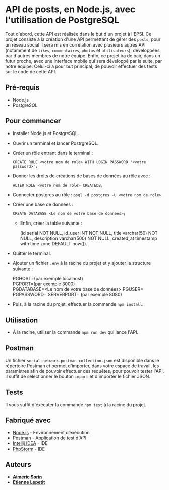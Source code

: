 # API de posts, en Node.js, avec l'utilisation de PostgreSQL

Tout d'abord, cette API est réalisée dans le but d'un projet à l'EPSI.
Ce projet consiste à la création d'une API permettant de gérer des `posts`, pour un réseau social
Il sera mis en corrélation avec plusieurs autres API (notamment de `likes`, `commentaires`, `photos` 
et `utilisateurs`), développées par d'autres membres de notre équipe. Enfin, ce projet ira de pair, dans un
futur proche, avec une interface mobile qui sera développé par la suite, par notre équipe.
Celui-ci a pour but principal, de pouvoir effectuer des tests sur le code de cette API.

## Pré-requis

- Node.js
- PostgreSQL

## Pour commencer 

- Installer Node.js et PostgreSQL.

- Ouvrir un terminal et lancer PostrgreSQL.
- Créer un rôle entrant dans le terminal :  


      CREATE ROLE <votre nom de role> WITH LOGIN PASSWORD '<votre password>';
- Donner les droits de créations de bases de données au rôle avec :


      ALTER ROLE <votre nom de role> CREATEDB;
- Connecter postgres au rôle : `psql -d postgres -U <votre nom de role>`.
- Créer une base de données :


      CREATE DATABASE <Le nom de votre base de données>;
  - Enfin, créer la table suivante :  
  

    (id serial NOT NULL,
    id_user INT NOT NULL,
    title varchar(50) NOT NULL,
    description varchar(500) NOT NULL,
    created_at timestamp with time zone DEFAULT now()).

- Quitter le terminal.
- Ajouter un fichier `.env` à la racine du projet et y ajouter la structure suivante :



    PGHOST=<votre host>(par exemple localhost)  
    PGPORT=<votre port>(par exemple 3000)  
    PGDATABASE=<Le nom de votre base de données> 
    PGUSER=<votre nom de role>
    PGPASSWORD=<votre password>
    SERVERPORT=<votre port serveur> (par exemple 8080)
- Puis, à la racine du projet, effectuer la commande `npm install`.


## Utilisation

- À la racine, utiliser la commande `npm run dev` qui lance l'API.

## Postman

Un fichier `social-network.postman_collection.json` est disponible dans le répertoire Postman
et permet d'importer, dans votre espace de travail, les paramètres afin de pouvoir effectuer des
requêtes, pour pouvoir tester l'API. Il suffit de sélectionner le bouton `import` et d'importer 
le fichier JSON. 

## Tests

Il vous suffit d'éxécuter la commande `npm test` à la racine du projet.

## Fabriqué avec

* [Node.js](https://nodejs.org/fr/) - Environnement d’exécution
* [Postman](https://www.postman.com/) - Application de test d'API
* [Intellij IDEA](https://www.jetbrains.com/fr-fr/idea/) - IDE
* [PhpStorm](https://www.jetbrains.com/fr-fr/phpstorm/) - IDE

## Auteurs
* **[Aimeric Sorin](https://github.com/EtienneLep)**
* **[Etienne Lepetit](https://github.com/aimeric-sr)**

